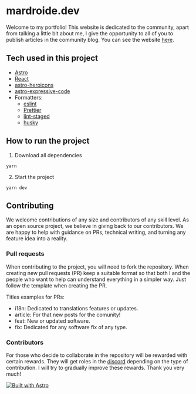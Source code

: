 # mardroide.dev

Welcome to my portfolio! This website is dedicated to the community, apart from talking a little bit about me, I give the opportunity to all of you to publish articles in the community blog. You can see the website [here](https://mardroide.dev).

## Tech used in this project

- [Astro](https://astro.build)
- [React](https://react.dev/)
- [astro-heroicons](https://github.com/seanmcp/astro-heroicons)
- [astro-expressive-code](https://github.com/expressive-code/expressive-code/tree/main/packages/astro-expressive-code)
- Formatters:
  - [eslint](https://eslint.org/)
  - [Prettier](https://prettier.io/)
  - [lint-staged](https://github.com/lint-staged/lint-staged#readme)
  - [husky](https://typicode.github.io/husky/)

## How to run the project

1. Download all dependencies

```shell
yarn
```

2. Start the project

```shell
yarn dev
```

## Contributing

We welcome contributions of any size and contributors of any skill level. As an open source project, we believe in giving back to our contributors. We are happy to help with guidance on PRs, technical writing, and turning any feature idea into a reality.

### Pull requests

When contributing to the project, you will need to fork the repository. When creating new pull requests (PR) keep a suitable format so that both I and the people who want to help can understand everything in a simpler way. Just follow the template when creating the PR.

Titles examples for PRs:

- i18n: Dedicated to translations features or updates.
- article: For that new posts for the comunity!
- feat: New or updated software.
- fix: Dedicated for any software fix of any type.

### Contributors

For those who decide to collaborate in the repository will be rewarded with certain rewards. They will get roles in the [discord](https://discord.gg/4WV4Ys65x7) depending on the type of contribution. I will try to gradually improve these rewards. Thank you very much!

[![Built with Astro](https://astro.badg.es/v2/built-with-astro/small.svg)](https://astro.build)
